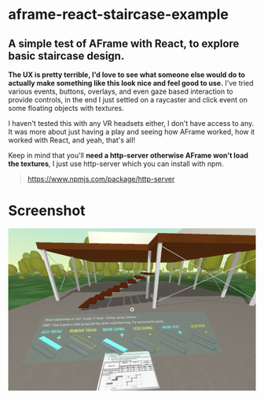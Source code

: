# aframe-react-staircase-example
## A simple test of AFrame with React, to explore basic staircase design.

**The UX is pretty terrible, I'd love to see what someone else would do to actually make something like this look nice and feel good to use.**  I've tried various events, buttons, overlays, and even gaze based interaction to provide controls, in the end I just settled on a raycaster and click event on some floating objects with textures. 

I haven't tested this with any VR headsets either, I don't have access to any. It was more about just having a play and seeing how AFrame worked, how it worked with React, and yeah, that's all!

Keep in mind that you'll **need a http-server otherwise AFrame won't load the textures**, I just use http-server which you can install with npm.

>https://www.npmjs.com/package/http-server

# Screenshot

![](exampleImage.png)
